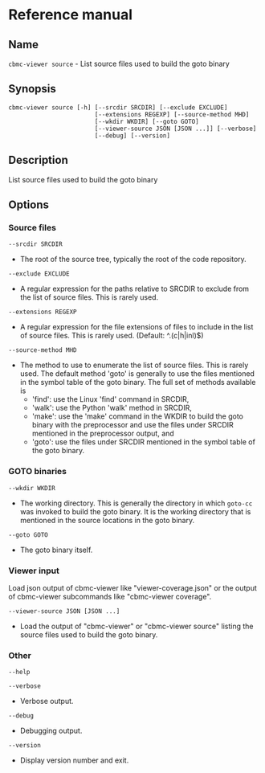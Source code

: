 # Reference manual

## Name

`cbmc-viewer source` - List source files used to build the goto binary

## Synopsis

```
cbmc-viewer source [-h] [--srcdir SRCDIR] [--exclude EXCLUDE]
                        [--extensions REGEXP] [--source-method MHD]
                        [--wkdir WKDIR] [--goto GOTO]
                        [--viewer-source JSON [JSON ...]] [--verbose]
                        [--debug] [--version]
```

## Description

List source files used to build the goto binary

## Options

### Source files

`--srcdir SRCDIR`

* The root of the source tree, typically the root of the code repository.

`--exclude EXCLUDE`

* A regular expression for the paths relative to SRCDIR to exclude from the list of source files. This is rarely used.

`--extensions REGEXP`

* A regular expression for the file extensions of files to include in the list of source files. This is rarely used.
  (Default: ^\.(c|h|inl)$)

`--source-method MHD`

* The method to use to enumerate the list of source
  files. This is rarely used. The default method 'goto'
  is generally to use the files mentioned in the symbol
  table of the goto binary. The full set of methods
  available is
  * 'find': use the Linux 'find' command in SRCDIR,
  * 'walk': use the Python 'walk' method in SRCDIR,
  * 'make': use the 'make' command in the WKDIR to build the goto binary with the preprocessor and use the files under SRCDIR mentioned in the preprocessor output, and
  * 'goto': use the files under SRCDIR mentioned in the symbol table of the goto binary.

### GOTO binaries

`--wkdir WKDIR  `

* The working directory. This is generally the directory
  in which `goto-cc` was invoked to build the goto
  binary. It is the working directory that is mentioned
  in the source locations in the goto binary.

`--goto GOTO`

* The goto binary itself.

### Viewer input

Load json output of cbmc-viewer like "viewer-coverage.json" or the output
of cbmc-viewer subcommands like "cbmc-viewer coverage".

`--viewer-source JSON [JSON ...]`

* Load the output of "cbmc-viewer" or "cbmc-viewer
  source" listing the source files used to build the
  goto binary.

### Other

`--help`

`--verbose`

* Verbose output.

`--debug`

* Debugging output.

`--version`

* Display version number and exit.
